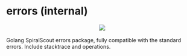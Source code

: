 # errors (internal)

<p align="center">
	<a href="https://github.com/roadrunner-server/errors/actions"><img src="https://github.com/roadrunner-server/errors/workflows/CI/badge.svg" alt=""></a>
	<a href="https://discord.gg/spiralphp"><img src="https://img.shields.io/badge/discord-chat-magenta.svg"></a>
</p>

Golang SpiralScout errors package, fully compatible with the standard errors. Include stacktrace and operations.
